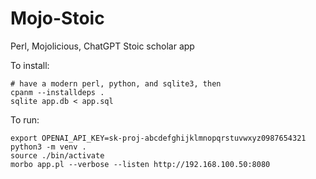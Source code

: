 # Mojo-Stoic
Perl, Mojolicious, ChatGPT Stoic scholar app

To install:

```shell
# have a modern perl, python, and sqlite3, then
cpanm --installdeps .
sqlite app.db < app.sql
```

To run:

```shell
export OPENAI_API_KEY=sk-proj-abcdefghijklmnopqrstuvwxyz0987654321
python3 -m venv .
source ./bin/activate
morbo app.pl --verbose --listen http://192.168.100.50:8080
```

